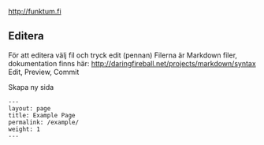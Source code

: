 http://funktum.fi

## Editera
För att editera välj fil och tryck edit (pennan)
Filerna är Markdown filer, dokumentation finns här: http://daringfireball.net/projects/markdown/syntax
Edit, Preview, Commit

Skapa ny sida

    ---
    layout: page
    title: Example Page
    permalink: /example/
    weight: 1
    ---